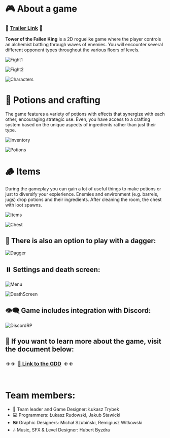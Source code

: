 # 🎮 About a game
### 🎥 [Trailer Link](https://youtu.be/A-X3zWoT3AM?si=XZYnuX3s6lwkn0NC) 🎥

**Tower of the Fallen King** is a 2D roguelike game where the player controls an alchemist battling through waves of enemies. You will encounter several different opponent types throughout the various floors of levels.


![Fight1](Media/fight1.png)

![Fight2](Media/fight2.png)

![Characters](Media/characters.png)

# 🧪 Potions and crafting
The game features a variety of potions with effects that synergize with each other, encouraging strategic use. Even, you have access to a crafting system based on the unique aspects of ingredients rather than just their type.

![Inventory](Media/inventory.png)

![Potions](Media/potion-list.png)

# 🪵 Items
During the gameplay you can gain a lot of useful things to make potions or just to diversify your expierience. Enemies and environment (e.g. barrels, jugs) drop potions and their ingredients. After cleaning the room, the chest with loot spawns.

![Items](Media/items.png)

![Chest](Media/chest.png)

## 🔪 There is also an option to play with a dagger:
![Dagger](Media/dagger.png)

## ⏸️ Settings and death screen:
![Menu](Media/settings.png)

![DeathScreen](Media/death.png)

## 👁️‍🗨️ Game includes integration with Discord:

![DiscordRP](Media/discord.png)

## 📖 If you want to learn more about the game, visit the document below:

### →→&nbsp; [🔗 Link to the GDD](https://docs.google.com/document/d/18BCbUzjKfOp9-D-eTenoFISHoYrXm9FQe28Zrkk068U) &nbsp;←←
<br>

# Team members:
- 🧠 Team leader and Game Designer: Łukasz Trybek
- 💻 Programmers: Łukasz Rudowski, Jakub Stawicki
- 🖼️ Graphic Designers: Michał Szubiński, Remigiusz Witkowski
- 🎶 Music, SFX & Level Designer: Hubert Byzdra
